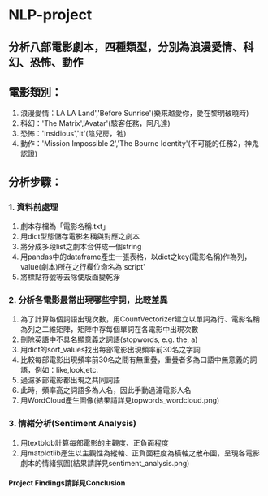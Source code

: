 # NLP-project

## 分析八部電影劇本，四種類型，分別為浪漫愛情、科幻、恐怖、動作
## 電影類別：
1. 浪漫愛情：LA LA Land','Before Sunrise'(樂來越愛你，愛在黎明破曉時)
2. 科幻：'The Matrix','Avatar'(駭客任務，阿凡達)
3. 恐怖：'Insidious','It'(陰兒房，牠)
4. 動作：'Mission Impossible 2','The Bourne Identity'(不可能的任務2，神鬼認證)

## 分析步驟：
### 1. 資料前處理
1. 劇本存檔為「電影名稱.txt」
2. 用dict型態儲存電影名稱與對應之劇本
3. 將分成多段list之劇本合併成一個string
4. 用pandas中的dataframe產生一張表格，以dict之key(電影名稱)作為列，value(劇本)所在之行欄位命名為'script'
5. 將標點符號等去除使版面變乾淨
### 2. 分析各電影最常出現哪些字詞，比較差異
1. 為了計算每個詞語出現次數，用CountVectorizer建立以單詞為行、電影名稱為列之二維矩陣，矩陣中存每個單詞在各電影中出現次數
2. 刪除英語中不具名顯意義之詞語(stopwords, e.g. the, a)
3. 用dict的sort_values找出每部電影出現頻率前30名之字詞
4. 比較每部電影出現頻率前30名之間有無重疊，重疊者多為口語中無意義的詞語，例如：like,look,etc.
5. 過濾多部電影都出現之共同詞語
6. 此時，頻率高之詞語多為人名，因此手動過濾電影人名
7. 用WordCloud產生圖像(結果請詳見topwords_wordcloud.png)
### 3. 情緒分析(Sentiment Analysis)
1. 用textblob計算每部電影的主觀度、正負面程度
2. 用matplotlib產生以主觀性為縱軸、正負面程度為橫軸之散布圖，呈現各電影劇本的情緒氛圍(結果請詳見sentiment_analysis.png)


#### Project Findings請詳見Conclusion

